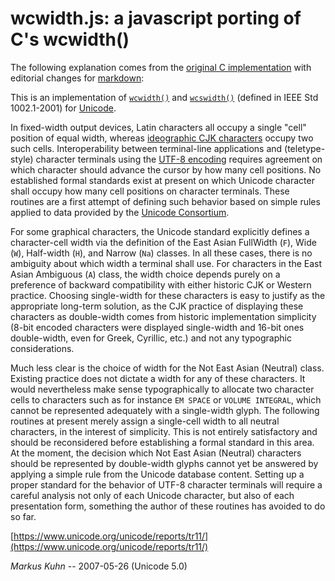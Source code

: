 wcwidth.js: a javascript porting of C's wcwidth()
=================================================

The following explanation comes from the
[original C implementation](https://www.cl.cam.ac.uk/~mgk25/ucs/wcwidth.c) with
editorial changes for
[markdown](https://daringfireball.net/projects/markdown/):

This is an implementation of
[`wcwidth()`](https://www.opengroup.org/onlinepubs/007904975/functions/wcwidth.html)
and
[`wcswidth()`](https://www.opengroup.org/onlinepubs/007904975/functions/wcswidth.html)
(defined in IEEE Std 1002.1-2001) for
[Unicode](https://en.wikipedia.org/wiki/Unicode).

In fixed-width output devices, Latin characters all occupy a single "cell"
position of equal width, whereas
[ideographic CJK characters](https://en.wikipedia.org/wiki/CJK_Unified_Ideographs)
occupy two such cells. Interoperability between terminal-line applications and
(teletype-style) character terminals using the
[UTF-8 encoding](https://en.wikipedia.org/wiki/UTF-8) requires agreement on
which character should advance the cursor by how many cell positions. No
established formal standards exist at present on which Unicode character shall
occupy how many cell positions on character terminals. These routines are a
first attempt of defining such behavior based on simple rules applied to data
provided by the [Unicode Consortium](https://www.unicode.org/).

For some graphical characters, the Unicode standard explicitly defines a
character-cell width via the definition of the East Asian FullWidth (`F`), Wide
(`W`), Half-width (`H`), and Narrow (`Na`) classes. In all these cases, there
is no ambiguity about which width a terminal shall use. For characters in the
East Asian Ambiguous (`A`) class, the width choice depends purely on a
preference of backward compatibility with either historic CJK or Western
practice. Choosing single-width for these characters is easy to justify as the
appropriate long-term solution, as the CJK practice of displaying these
characters as double-width comes from historic implementation simplicity (8-bit
encoded characters were displayed single-width and 16-bit ones double-width,
even for Greek, Cyrillic, etc.) and not any typographic considerations.

Much less clear is the choice of width for the Not East Asian (Neutral) class.
Existing practice does not dictate a width for any of these characters. It
would nevertheless make sense typographically to allocate two character cells
to characters such as for instance `EM SPACE` or `VOLUME INTEGRAL`, which
cannot be represented adequately with a single-width glyph. The following
routines at present merely assign a single-cell width to all neutral
characters, in the interest of simplicity. This is not entirely satisfactory
and should be reconsidered before establishing a formal standard in this area.
At the moment, the decision which Not East Asian (Neutral) characters should be
represented by double-width glyphs cannot yet be answered by applying a simple
rule from the Unicode database content. Setting up a proper standard for the
behavior of UTF-8 character terminals will require a careful analysis not only
of each Unicode character, but also of each presentation form, something the
author of these routines has avoided to do so far.

[https://www.unicode.org/unicode/reports/tr11/](https://www.unicode.org/unicode/reports/tr11/)

_Markus Kuhn_ -- 2007-05-26 (Unicode 5.0)
